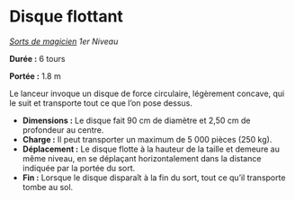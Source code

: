 # Disque flottant


*[Sorts de magicien](../Sorts_de_magicien.md) 1er Niveau*

**Durée :** 6 tours

**Portée :** 1.8 m

Le lanceur invoque un disque de force circulaire, légèrement concave,
qui le suit et transporte tout ce que l’on pose dessus.

  - **Dimensions :** Le disque fait 90 cm de diamètre et 2,50 cm de
    profondeur au centre.
  - **Charge :** Il peut transporter un maximum de 5 000 pièces (250
    kg).
  - **Déplacement :** Le disque flotte à la hauteur de la taille et
    demeure au même niveau, en se déplaçant horizontalement dans la
    distance indiquée par la portée du sort.
  - **Fin :** Lorsque le disque disparaît à la fin du sort, tout ce
    qu’il transporte tombe au sol.